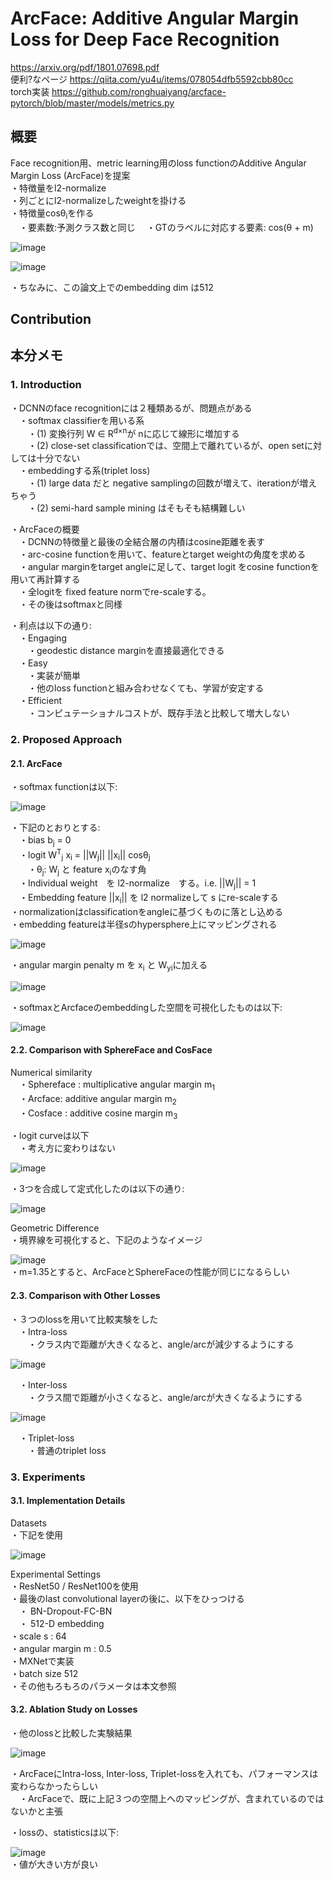 # ArcFace: Additive Angular Margin Loss for Deep Face Recognition
https://arxiv.org/pdf/1801.07698.pdf    
便利?なページ https://qiita.com/yu4u/items/078054dfb5592cbb80cc  
torch実装 https://github.com/ronghuaiyang/arcface-pytorch/blob/master/models/metrics.py  
  
## 概要  
Face recognition用、metric learning用のloss functionのAdditive Angular Margin Loss (ArcFace)を提案  
・特徴量をl2-normalize  
・列ごとにl2-normalizeしたweightを掛ける  
・特徴量cosθ<sub>i</sub>を作る  
　・要素数:予測クラス数と同じ
　・GTのラベルに対応する要素: cos(θ + m)  
  
![image](https://user-images.githubusercontent.com/30098187/71134475-cfa2e800-2241-11ea-8a6e-d8b0d3cd1297.png)  
  
![image](https://user-images.githubusercontent.com/30098187/71135031-c9157000-2243-11ea-9352-57da33338130.png)  
  
・ちなみに、この論文上でのembedding dim は512  
  
## Contribution  

## 本分メモ  
### 1. Introduction
・DCNNのface recognitionには２種類あるが、問題点がある  
　・softmax classifierを用いる系  
　　・(1) 変換行列 W ∈ R<sup>d×n</sup>が nに応じて線形に増加する  
　　・(2) close-set classificationでは、空間上で離れているが、open setに対しては十分でない  
　・embeddingする系(triplet loss)  
　　・(1) large data だと negative samplingの回数が増えて、iterationが増えちゃう  
　　・(2) semi-hard sample mining はそもそも結構難しい  
  
・ArcFaceの概要  
　・DCNNの特徴量と最後の全結合層の内積はcosine距離を表す  
　・arc-cosine functionを用いて、featureとtarget weightの角度を求める  
　・angular marginをtarget angleに足して、target logit をcosine functionを用いて再計算する  
　・全logitを fixed feature normでre-scaleする。  
　・その後はsoftmaxと同様  
  
・利点は以下の通り:  
　・Engaging  
　　・geodestic distance marginを直接最適化できる  
　・Easy  
　　・実装が簡単  
　　・他のloss functionと組み合わせなくても、学習が安定する  
　・Efficient  
　　・コンピュテーショナルコストが、既存手法と比較して増大しない  
  
### 2. Proposed Approach  
#### 2.1. ArcFace  
・softmax functionは以下:  
  
![image](https://user-images.githubusercontent.com/30098187/71137146-74292800-224a-11ea-8c81-19029f2004c5.png)  
  
・下記のとおりとする:  
　・bias b<sub>j</sub> = 0  
　・logit W<sup>T</sup><sub>j</sub> x<sub>i</sub> = ||W<sub>j</sub>|| ||x<sub>i</sub>|| cosθ<sub>j</sub>  
　　・θ<sub>j</sub>: W<sub>j</sub> と feature x<sub>i</sub>のなす角  
　・Individual weight　を l2-normalize　する。i.e. ||W<sub>j</sub>|| = 1  
　・Embedding feature ||x<sub>i</sub>|| を l2 normalizeして s にre-scaleする    
・normalizationはclassificationをangleに基づくものに落とし込める  
・embedding featureは半径sのhypersphere上にマッピングされる  
  
![image](https://user-images.githubusercontent.com/30098187/71137796-a3d92f80-224c-11ea-8112-011a08e41103.png)  
  
・angular margin penalty m を x<sub>i</sub> と W<sub>yi</sub>に加える  
  
![image](https://user-images.githubusercontent.com/30098187/71137919-177b3c80-224d-11ea-8dc7-fe856e3c1820.png)    
  
・softmaxとArcfaceのembeddingした空間を可視化したものは以下:  
  
![image](https://user-images.githubusercontent.com/30098187/71137973-4396bd80-224d-11ea-8316-96c7f312bf5a.png)  
  
#### 2.2. Comparison with SphereFace and CosFace
Numerical similarity  
　・Sphereface : multiplicative angular margin m<sub>1</sub>  
　・Arcface: additive angular margin m<sub>2</sub>  
　・Cosface : additive cosine margin m<sub>3</sub>  
  
・logit curveは以下  
　・考え方に変わりはない  
  
![image](https://user-images.githubusercontent.com/30098187/71143535-464dde80-225e-11ea-80c6-93d3ecc1de2d.png)  
  
・3つを合成して定式化したのは以下の通り:  
  
![image](https://user-images.githubusercontent.com/30098187/71143574-6a112480-225e-11ea-9c32-4b27d22dd18a.png)  
  
Geometric Difference  
・境界線を可視化すると、下記のようなイメージ  
  
![image](https://user-images.githubusercontent.com/30098187/71143643-a9d80c00-225e-11ea-9d5e-dcb885524c84.png)  
・m=1.35とすると、ArcFaceとSphereFaceの性能が同じになるらしい  
  
#### 2.3. Comparison with Other Losses
・３つのlossを用いて比較実験をした  
　・Intra-loss  
　　・クラス内で距離が大きくなると、angle/arcが減少するようにする  
  
![image](https://user-images.githubusercontent.com/30098187/71143830-48646d00-225f-11ea-92b1-6c89c5072dd6.png)  
  
　・Inter-loss  
　　・クラス間で距離が小さくなると、angle/arcが大きくなるようにする  
  
![image](https://user-images.githubusercontent.com/30098187/71143974-c1fc5b00-225f-11ea-913b-df6a138469f0.png)  
  
　・Triplet-loss  
　　・普通のtriplet loss  
  
### 3. Experiments  
#### 3.1. Implementation Details  
Datasets  
・下記を使用  
  
![image](https://user-images.githubusercontent.com/30098187/71144073-1b648a00-2260-11ea-8ca5-8bf07846a56c.png)  
  
Experimental Settings  
・ResNet50 / ResNet100を使用  
・最後のlast convolutional layerの後に、以下をひっつける  
　・ BN-Dropout-FC-BN  
　・ 512-D embedding  
・scale s : 64  
・angular margin m : 0.5  
・MXNetで実装  
・batch size 512  
・その他もろもろのパラメータは本文参照  
  
#### 3.2. Ablation Study on Losses  
・他のlossと比較した実験結果  
  
![image](https://user-images.githubusercontent.com/30098187/71144705-5b2c7100-2262-11ea-90ff-8ffc2daa436e.png)  
  
・ArcFaceにIntra-loss, Inter-loss, Triplet-lossを入れても、パフォーマンスは変わらなかったらしい  
　・ArcFaceで、既に上記３つの空間上へのマッピングが、含まれているのではないかと主張  
  
・lossの、statisticsは以下:  
  
![image](https://user-images.githubusercontent.com/30098187/71144982-413f5e00-2263-11ea-8f09-471672c27664.png)  
・値が大きい方が良い  

